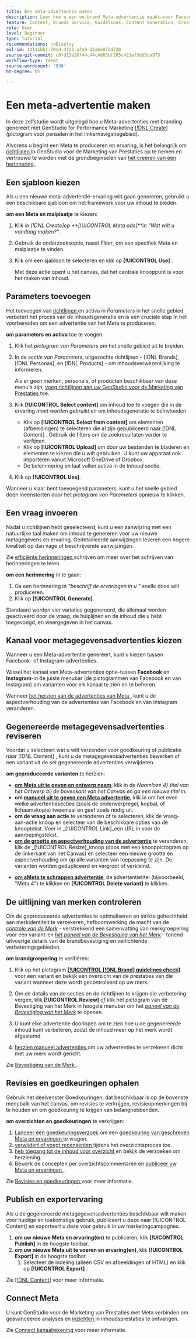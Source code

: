 ```yaml
---
title: Een meta-advertentie maken
description: Leer hoe u een on-brand Meta-advertentie maakt—voor Facebook of Instagram—met Adobe GenStudio for Performance Marketing.
feature: Content, Brands Service, Guidelines, Content Generation, Create, Experiences, Variant Generation
role: User
level: Beginner
type: Tutorial
recommendations: noDisplay
exl-id: 42111bbf-70cd-4fd2-a7a9-15abe072d720
source-git-commit: c0fd13e26f44c44c4d63bf285c421ef3dd5da975
workflow-type: tm+mt
source-wordcount: '930'
ht-degree: 0%

---
```


# Een meta-advertentie maken

In deze zelfstudie wordt uitgelegd hoe u Meta-advertenties met branding genereert met GenStudio for Performance Marketing [[!DNL Create]](/help/user-guide/create/overview.md) (pictogram voor penselen in het linkernavigatiegebied).

Alvorens u begint een Meta te produceren en ervaring, is het belangrijk om [ richtlijnen ](/help/user-guide/guidelines/add-guidelines.md) in GenStudio voor de Marketing van Prestaties op te nemen en vertrouwd te worden met de grondbeginselen van [ het creëren van een herinnering ](/help/user-guide/effective-prompts.md).

## Een sjabloon kiezen

Als u een nieuwe meta-advertentie-ervaring wilt gaan genereren, gebruikt u een beschikbare sjabloon om het framework voor uw inhoud te bieden.

**om een Meta en malplaatje** te kiezen:

1. Klik in _[!DNL Create]_op **[!UICONTROL Meta ads]**in_ &quot;Wat wilt u vandaag maken?&quot;_.
1. Gebruik de onderzoeksoptie, naast _Filter_, om een specifiek Meta en malplaatje te vinden.
1. Klik om een sjabloon te selecteren en klik op **[!UICONTROL Use]** .

   Met deze actie opent u het canvas, dat het centrale knooppunt is voor het maken van inhoud.

## Parameters toevoegen

Het toevoegen van [ richtlijnen ](/help/user-guide/guidelines/overview.md) en activa in _Parameters_ in het snelle gebied verbetert het proces van de inhoudsgeneratie en is een cruciale stap in het voorbereiden om een advertentie van het Meta te produceren.

**om parameters en activa** toe te voegen:

1. Klik het _pictogram van Parameters_ om het snelle gebied uit te breiden.
1. In de _sectie van Parameters_, uitgezochte richtlijnen - [!DNL Brands], [!DNL Personas], en [!DNL Products] - om inhoudsverwezenlijking te informeren.

   Als er geen merken, persona&#39;s, of producten beschikbaar van deze menu&#39;s zijn, [ voeg richtlijnen aan uw GenStudio voor de Marketing van Prestaties ](/help/user-guide/guidelines/add-guidelines.md) toe.

1. Klik **[!UICONTROL Select content]** om inhoud toe te voegen die in de ervaring *moet worden gebruikt en* om inhoudsgeneratie te beïnvloeden.
   * Klik op **[!UICONTROL Select from content]** om elementen (afbeeldingen) te selecteren die al zijn gepubliceerd naar [!DNL Content] . Gebruik de filters om de zoekresultaten verder te verfijnen.
   * Klik op **[!UICONTROL Upload]** om door uw bestanden te bladeren en elementen te kiezen die u wilt gebruiken. U kunt uw apparaat ook importeren vanuit Microsoft OneDrive of Dropbox.
   * De belemmering en laat vallen activa in de _Inhoud_ sectie.
1. Klik op **[!UICONTROL Use]**.

Wanneer u klaar bent toevoegend parameters, kunt u het snelle gebied doen ineenstorten door het _pictogram van Parameters_ opnieuw te klikken.

## Een vraag invoeren

Nadat u richtlijnen hebt geselecteerd, kunt u een aanwijzing met een natuurlijke taal maken om inhoud te genereren voor uw nieuwe metagegevens en ervaring. Gedetailleerde aanwijzingen leveren een hogere kwaliteit op dan vage of beschrijvende aanwijzingen.

Zie [ efficiënte herinneringen ](/help/user-guide/effective-prompts.md) schrijven om meer over het schrijven van herinneringen te leren.

**om een herinnering** in te gaan:

1. Ga een herinnering in _&quot;beschrijf de ervaringen in u &quot;_ snelle doos wilt produceren.
1. Klik op **[!UICONTROL Generate]**.

Standaard worden vier variaties gegenereerd, die allemaal worden geactiveerd door de vraag, de hulplijnen en de inhoud die u hebt toegevoegd, en weergegeven in het canvas.

## Kanaal voor metagegevensadvertenties kiezen

Wanneer u een Meta-advertentie genereert, kunt u kiezen tussen Facebook- of Instagram-advertenties.

Wissel het kanaal van Meta-advertenties optie-tussen **Facebook** en **Instagram**-in de juiste menubar (de pictogrammen van Facebook en van Instagram) om varianten voor elk kanaal te zien en te beheren.

Wanneer [ het herzien van de advertenties van Meta ](#revise-generated-meta-ads), kunt u de aspectverhouding van de advertenties van Facebook en van Instagram veranderen.

## Gegenereerde metagegevensadvertenties reviseren

Voordat u selecteert wat u wilt verzenden voor goedkeuring of publicatie naar [!DNL Content] , kunt u de metagegevensadvertenties bewerken of een variant uit de set gegenereerde advertenties verwijderen.

**om geproduceerde varianten** te herzien:

* **[ om Meta uit te geven en ontwerp naam](/help/user-guide/create/manage-variants.md#change-draft-name)**, klik in de _Naamloze 4} titel van het Ontwerp bij de bovenkant van het Canvas en ga een nieuwe titel in._
* **om [ manueel uit te geven een Meta advertentie](/help/user-guide/create/manage-variants.md#manually-edit-text)**, klik in om het even welke advertentiesecties (zoals de onderwerpregel, kopbal, of lichaamskopie) tweemaal en geef zoals nodig uit.
* **om de vraag aan actie** te veranderen of te selecteren, klik de vraag-aan-actie knoop en selecteer van de beschikbare opties van de knooptekst. Voer in _[!UICONTROL Link]_een URL in voor de aanroepingstekst.
* **[ om de grootte en aspectverhouding van de advertentie](/help/user-guide/create/manage-variants.md#change-aspect-ratio)** te veranderen, klik de _[!UICONTROL Resize]_knoop (doos met een knooppictogram op de linkerkant van het Canvas) en selecteer een nieuwe grootte en aspectverhouding om op alle varianten van toepassing te zijn. De varianten worden gedupliceerd en vergroot of verkleind.
<!-- * **To [regenerate a section of a variant](/help/user-guide/create/manage-variants.md#re-generate-sections)**, click an editable text field and use the _[!UICONTROL Suggested edits]_ options or enter a new prompt and click **[!UICONTROL Generate]**.
* **To [crop or reposition images](/help/user-guide/create/manage-variants.md#crop-assets)**, hover over an image, click **[!UICONTROL Apply Crop]**, and adjust the image size and placement. -->
* **[ om aMeta te schrappen advertentie](/help/user-guide/create/manage-variants.md#delete-variant)**, de advertentietitel (bijvoorbeeld, &quot;Meta 4&quot;) te klikken en **[!UICONTROL Delete variant]** te klikken.

## De uitlijning van merken controleren

Om de geproduceerde advertenties te optimaliseren en strikte gehechtheid aan merkidentiteit te verzekeren, hefboomwerking de macht van de [_controle van de Merk_](/help/user-guide/guidelines/brand-validation.md#brand-guidelines-check) - verstrekkend een samenvatting van merkgroepering voor een variant-en [_het paneel van de Bevestiging van het Merk_](/help/user-guide/guidelines/brand-validation.md#brand-validation-panel) - tonend uitvoerige details van de brandbevestiging en verlichtende verbeteringsgebieden.

**om brandgroepering** te verifiëren:

1. Klik op het pictogram [**[!UICONTROL [!DNL Brand] guidelines check]**](/help/user-guide/guidelines/brand-validation.md#brand-guidelines-check) voor een variant en bekijk een overzicht van de prestaties van die variant wanneer deze wordt gecontroleerd op uw merk.
1. Om de details van de secties en de richtlijnen te krijgen die verbetering vergen, klik **[!UICONTROL Review]** _of_ klik het pictogram van de Bevestiging van het Merk in hoogste menubar om het [_paneel van de Bevestiging van het Merk_](/help/user-guide/guidelines/brand-validation.md#brand-validation-panel) te openen.

1. U kunt elke advertentie doorlopen om te zien hoe u de gegenereerde inhoud kunt verbeteren, zodat de inhoud meer op het merk wordt afgestemd.
1. [ herzien manueel advertenties ](#revise-generated-meta-ads) om uw advertenties te verzekeren dicht met uw merk wordt gericht.

Zie [ Bevestiging van de Merk ](/help/user-guide/guidelines/brand-validation.md).

## Revisies en goedkeuringen ophalen

Gebruik het deelvenster Goedkeuringen, dat beschikbaar is op de bovenste menubalk van het canvas, om revisies te verkrijgen, revisieopmerkingen bij te houden en om goedkeuring te krijgen van belanghebbenden.

**om overzichten en goedkeuringen** te verkrijgen:

1. [ Lanceer een goedkeuringsverzoek ](/help/user-guide/approvals/request-review.md) om een [ goedkeuring van geschreven Meta en ervaringen ](/help/user-guide/approvals/approve-content.md) te vragen.
1. [ verwijdert of voegt recensenten ](/help/user-guide/approvals/review-and-edit.md#manage-approvals) tijdens het overzichtsproces toe.
1. [ heb toegang tot de inhoud voor overzicht ](/help/user-guide/approvals/review-and-edit.md#access-content-for-review) en bekijk de verzoeken om herziening.
1. Bewerk de concepten per overzichtscommentaren en [ publiceer uw Meta en ervaringen ](#publish-and-export-experience).

Zie [ Revisies en goedkeuringen ](/help/user-guide/approvals/overview.md) voor meer informatie.

## Publish en exportervaring

Als u de gegenereerde metagegevensadvertenties beschikbaar wilt maken voor huidige en toekomstige gebruik, publiceert u deze naar [!UICONTROL Content] en exporteert u deze voor gebruik in uw marketingcampagnes.

1. **om uw nieuwe Meta en ervaring(en)** te publiceren, klik **[!UICONTROL Publish]** in de hoogste toolbar.
1. **om uw nieuwe Meta uit te voeren en ervaring(en)**, klik **[!UICONTROL Export]** in de hoogste toolbar.
   1. Selecteer de indeling (alleen CSV en afbeeldingen of HTML) en klik op **[!UICONTROL Export]** .

Zie [[!DNL Content]](/help/user-guide/content/overview.md#search-and-find-approved-content) voor meer informatie.

## Connect Meta

U kunt GenStudio voor de Marketing van Prestaties met Meta verbinden om geavanceerde analyses en [ inzichten ](/help/user-guide/insights/overview.md) in inhoudsprestaties te ontvangen.

Zie [ Connect kanaalrekening ](/help/user-guide/insights/connect-channel.md) voor meer informatie.
